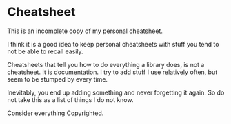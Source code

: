 # Cheatsheet

This is an incomplete copy of my personal cheatsheet.

I think it is a good idea to keep personal cheatsheets with stuff you tend to not be able to recall easily.

Cheatsheets that tell you how to do everything a library does, is not a cheatsheet. It is documentation. I try to add stuff I use relatively often, but seem to be stumped by every time.

Inevitably, you end up adding something and never forgetting it again. So do not take this as a list of things I do not know.

Consider everything Copyrighted.